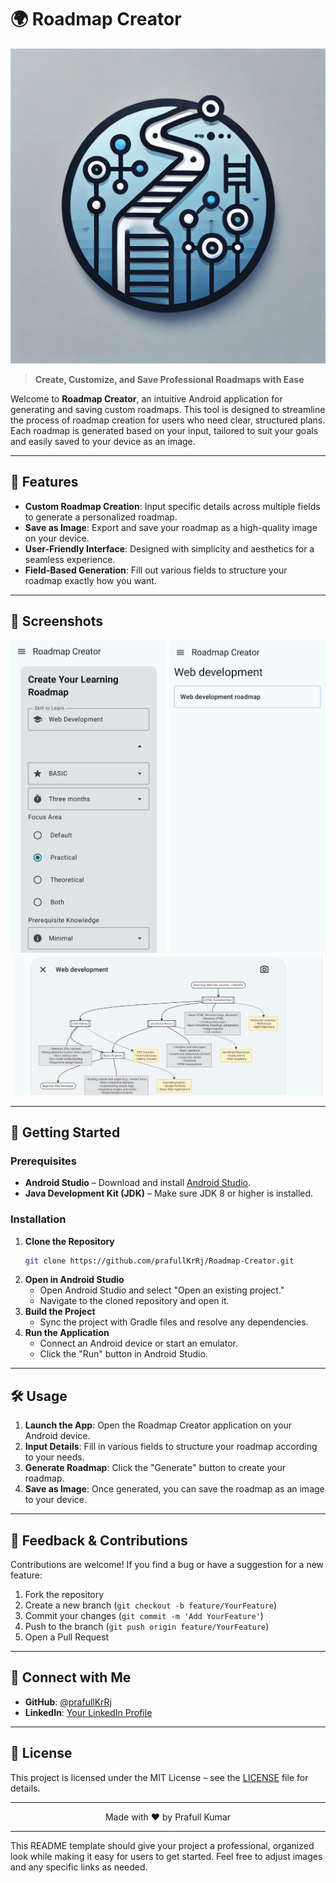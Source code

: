 # 🌍 Roadmap Creator

<p align="center">
  <img src="https://raw.githubusercontent.com/prafullKrRj/Roadmap-Creator/refs/heads/master/logo.png" alt="Roadmap Creator Banner" width="600"/>
</p>

> **Create, Customize, and Save Professional Roadmaps with Ease**

Welcome to **Roadmap Creator**, an intuitive Android application for generating and saving custom roadmaps. This tool is designed to streamline the process of roadmap creation for users who need clear, structured plans. Each roadmap is generated based on your input, tailored to suit your goals and easily saved to your device as an image.

---

## 🌟 Features

- **Custom Roadmap Creation**: Input specific details across multiple fields to generate a personalized roadmap.
- **Save as Image**: Export and save your roadmap as a high-quality image on your device.
- **User-Friendly Interface**: Designed with simplicity and aesthetics for a seamless experience.
- **Field-Based Generation**: Fill out various fields to structure your roadmap exactly how you want.

---

## 📲 Screenshots

<p align="center">
  <img src="https://raw.githubusercontent.com/prafullKrRj/Roadmap-Creator/refs/heads/master/screenshots/screenshots%20(3).jpg" alt="Screenshot 1" height= "500" width="250"/>
  <img src="https://raw.githubusercontent.com/prafullKrRj/Roadmap-Creator/refs/heads/master/screenshots/screenshots%20(2).jpg" alt="Screenshot 2" height= "500" width="250"/>
  <img src="https://raw.githubusercontent.com/prafullKrRj/Roadmap-Creator/refs/heads/master/screenshots/screenshots%20(1).jpg" alt="Screenshot 3" height= "225" width="493"/>
</p>

---

## 🚀 Getting Started

### Prerequisites

- **Android Studio** – Download and install [Android Studio](https://developer.android.com/studio).
- **Java Development Kit (JDK)** – Make sure JDK 8 or higher is installed.

### Installation

1. **Clone the Repository**
   ```bash
   git clone https://github.com/prafullKrRj/Roadmap-Creator.git
   ```
2. **Open in Android Studio**
   - Open Android Studio and select "Open an existing project."
   - Navigate to the cloned repository and open it.
3. **Build the Project**
   - Sync the project with Gradle files and resolve any dependencies.
4. **Run the Application**
   - Connect an Android device or start an emulator.
   - Click the "Run" button in Android Studio.

---

## 🛠️ Usage

1. **Launch the App**: Open the Roadmap Creator application on your Android device.
2. **Input Details**: Fill in various fields to structure your roadmap according to your needs.
3. **Generate Roadmap**: Click the "Generate" button to create your roadmap.
4. **Save as Image**: Once generated, you can save the roadmap as an image to your device.

---

## 📝 Feedback & Contributions

Contributions are welcome! If you find a bug or have a suggestion for a new feature:

1. Fork the repository
2. Create a new branch (`git checkout -b feature/YourFeature`)
3. Commit your changes (`git commit -m 'Add YourFeature'`)
4. Push to the branch (`git push origin feature/YourFeature`)
5. Open a Pull Request

---

## 🔗 Connect with Me

- **GitHub**: [@prafullKrRj](https://github.com/prafullKrRj)
- **LinkedIn**: [Your LinkedIn Profile](https://www.linkedin.com/in/your_profile/)

---

## 📄 License

This project is licensed under the MIT License – see the [LICENSE](LICENSE) file for details.

---

<p align="center">Made with ❤️ by Prafull Kumar</p>

---

This README template should give your project a professional, organized look while making it easy for users to get started. Feel free to adjust images and any specific links as needed.
